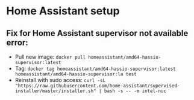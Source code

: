 # Home Assistant setup

## Fix for Home Assistant supervisor not available error:

* Pull new image: `docker pull homeassistant/amd64-hassio-supervisor:latest`
* Tag: `docker tag homeassistant/amd64-hassio-supervisor:latest homeassistant/amd64-hassio-supervisor:la
test`
* Reinstall with sudo access: `curl -sL "https://raw.githubusercontent.com/home-assistant/supervised-installer/master/installer.sh" | bash -s -- -m intel-nuc`
